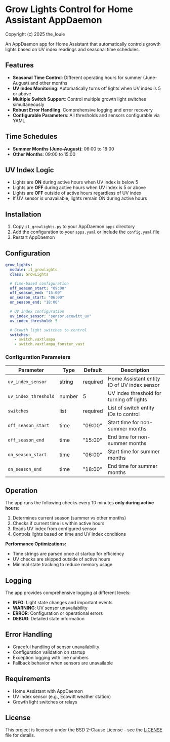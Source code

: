 # Grow Lights Control for Home Assistant AppDaemon

Copyright (c) 2025 the_louie

An AppDaemon app for Home Assistant that automatically controls growth lights based on UV index readings and seasonal time schedules.

## Features

- **Seasonal Time Control**: Different operating hours for summer (June-August) and other months
- **UV Index Monitoring**: Automatically turns off lights when UV index is 5 or above
- **Multiple Switch Support**: Control multiple growth light switches simultaneously
- **Robust Error Handling**: Comprehensive logging and error recovery
- **Configurable Parameters**: All thresholds and sensors configurable via YAML

## Time Schedules

- **Summer Months (June-August)**: 06:00 to 18:00
- **Other Months**: 09:00 to 15:00

## UV Index Logic

- Lights are **ON** during active hours when UV index is below 5
- Lights are **OFF** during active hours when UV index is 5 or above
- Lights are **OFF** outside of active hours regardless of UV index
- If UV sensor is unavailable, lights remain ON during active hours

## Installation

1. Copy `i1_growlights.py` to your AppDaemon `apps` directory
2. Add the configuration to your `apps.yaml` or include the `config.yaml` file
3. Restart AppDaemon

## Configuration

```yaml
grow_lights:
  module: i1_growlights
  class: GrowLights

  # Time-based configuration
  off_season_start: "09:00"
  off_season_end: "15:00"
  on_season_start: "06:00"
  on_season_end: "18:00"

  # UV index configuration
  uv_index_sensor: "sensor.ecowitt_uv"
  uv_index_threshold: 5

  # Growth light switches to control
  switches:
    - switch.vaxtlampa
    - switch.vaxtlampa_fonster_vast
```

### Configuration Parameters

| Parameter | Type | Default | Description |
|-----------|------|---------|-------------|
| `uv_index_sensor` | string | required | Home Assistant entity ID of UV index sensor |
| `uv_index_threshold` | number | 5 | UV index threshold for turning off lights |
| `switches` | list | required | List of switch entity IDs to control |
| `off_season_start` | time | "09:00" | Start time for non-summer months |
| `off_season_end` | time | "15:00" | End time for non-summer months |
| `on_season_start` | time | "06:00" | Start time for summer months |
| `on_season_end` | time | "18:00" | End time for summer months |

## Operation

The app runs the following checks every 10 minutes **only during active hours**:

1. Determines current season (summer vs other months)
2. Checks if current time is within active hours
3. Reads UV index from configured sensor
4. Controls lights based on time and UV index conditions

**Performance Optimizations:**
- Time strings are parsed once at startup for efficiency
- UV checks are skipped outside of active hours
- Minimal state tracking to reduce memory usage

## Logging

The app provides comprehensive logging at different levels:

- **INFO**: Light state changes and important events
- **WARNING**: UV sensor unavailability
- **ERROR**: Configuration or operational errors
- **DEBUG**: Detailed state information

## Error Handling

- Graceful handling of sensor unavailability
- Configuration validation on startup
- Exception logging with line numbers
- Fallback behavior when sensors are unavailable

## Requirements

- Home Assistant with AppDaemon
- UV index sensor (e.g., Ecowitt weather station)
- Growth light switches or relays

## License

This project is licensed under the BSD 2-Clause License - see the [LICENSE](LICENSE) file for details.